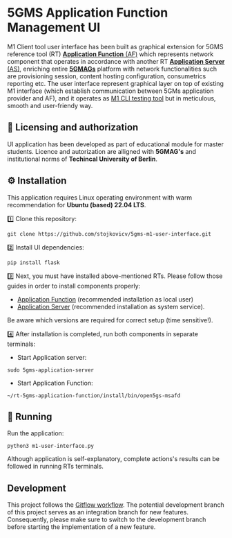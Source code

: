 # 5GMS Application Function Management UI
M1 Client tool user interface has been built as graphical extension for 5GMS reference tool (RT) [**Application Function** (AF)](https://github.com/5G-MAG/rt-5gms-application-function) which represents network component that operates in accordance with another RT [**Application Server** (AS)](https://github.com/5G-MAG/rt-5gms-application-server), enriching entire [**5GMAGs**](https://github.com/5G-MAG) platform with network functionalities such are provisioning session, content hosting configuration, consumetrics reporting etc. The user interface represent graphical layer on top of existing M1 interface (which establish communication between 5GMs application provider and AF), and it operates as [M1 CLI testing tool](https://github.com/5G-MAG/rt-5gms-application-function/wiki/Testing-the-M1-Interface-on-v1.3.0) but in meticulous, smooth and user-friendy way.


## 📜 Licensing and authorization
UI application has been developed as part of educational module for master students. Licence and autorization are alligned with **5GMAG's** and institutional norms of **Techincal University of Berlin**.

## ⚙️ Installation
This application requires Linux operating environment with warm recommendation for **Ubuntu (based) 22.04 LTS**.

1️⃣ Clone this repository:

```
git clone https://github.com/stojkovicv/5gms-m1-user-interface.git
```
2️⃣ Install UI dependencies:

```
pip install flask
```

3️⃣ Next, you must have installed above-mentioned RTs. Please follow those guides in order to install components properly:
- [Application Function](https://github.com/5G-MAG/rt-5gms-application-function/wiki/Testing-as-a-Local-User) (recommended installation as local user)
- [Application Server](https://github.com/5G-MAG/rt-5gms-application-server/wiki/Development-and-Testing#build-and-install-the-5gms-application-server) (recommended installation as system service).

Be aware which versions are required for correct setup (time sensitive!). 

4️⃣ After installation is completed, run both components in separate terminals:


- Start Application server:

```
sudo 5gms-application-server
```

- Start Application Function:

```
~/rt-5gms-application-function/install/bin/open5gs-msafd
```
 
## 🚀 Running

Run the application:

```
python3 m1-user-interface.py
```

Although application is self-explanatory, complete actions's results can be followed in running RTs terminals.


## Development
This project follows the [Gitflow workflow](https://www.atlassian.com/git/tutorials/comparing-workflows/gitflow-workflow). The potential development branch of this project serves as an integration branch for new features. Consequently, please make sure to switch to the development branch before starting the implementation of a new feature.
